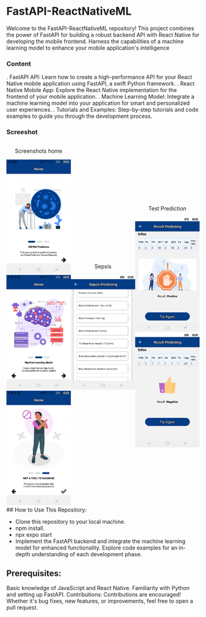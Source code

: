 # FastAPI-ReactNativeML
Welcome to the FastAPI-ReactNativeML repository! This project combines the power of FastAPI for building a robust backend API with React Native for developing the mobile frontend. 
Harness the capabilities of a machine learning model to enhance your mobile application's intelligence

### Content
. FastAPI API: Learn how to create a high-performance API for your React Native mobile application using FastAPI, a swift Python framework.
. React Native Mobile App: Explore the React Native implementation for the frontend of your mobile application.
. Machine Learning Model: Integrate a machine learning model into your application for smart and personalized user experiences.
. Tutorials and Examples: Step-by-step tutorials and code examples to guide you through the development process.

### Screeshot
<div style="display: flex; align-items: center;">
    <div style="flex: 33.33%; text-align: center;">
        <p>Screenshots home</p>
        <img src="assets/images/sep1.jpeg" alt="Top" width="300"/>
        <img src="assets/images/ml2.jpeg" alt="Top" width="300"/>
        <img src="assets/images/not2.jpeg" alt="Top" width="300"/>
    </div>
    <div style="flex: 33.33%; text-align: center;">
        <p>Sepsis</p>
        <img src="assets/images/form2.jpeg" alt="Middle" width="300"/>
        </div>
    <div style="flex: 33.33%; text-align: center;">
        <p>Test Prediction</p>
        <img src="assets/images/posi3.jpeg" alt="Middle" width="300"/>
        <img src="assets/images/neg3.jpeg" alt="Middle" width="300"/>
        </div>
</div>
## How to Use This Repository:

- Clone this repository to your local machine.
- npm install.
- npx expo start
- Implement the FastAPI backend and integrate the machine learning model for enhanced functionality.
Explore code examples for an in-depth understanding of each development phase.

## Prerequisites:

Basic knowledge of JavaScript and React Native.
Familiarity with Python and setting up FastAPI.
Contributions:
Contributions are encouraged! Whether it's bug fixes, new features, or improvements, feel free to open a pull request.
